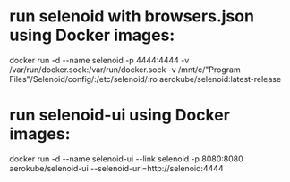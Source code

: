 # run selenoid with browsers.json using Docker images:
docker run -d --name selenoid -p 4444:4444 -v /var/run/docker.sock:/var/run/docker.sock -v /mnt/c/"Program Files"/Selenoid/config/:/etc/selenoid/:ro aerokube/selenoid:latest-release

# run selenoid-ui using Docker images:
docker run -d --name selenoid-ui --link selenoid -p 8080:8080 aerokube/selenoid-ui --selenoid-uri=http://selenoid:4444

